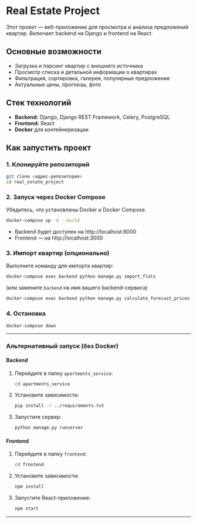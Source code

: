 # Real Estate Project

Этот проект — веб-приложение для просмотра и анализа предложений квартир. Включает backend на Django и frontend на React.

## Основные возможности
- Загрузка и парсинг квартир с внешнего источника
- Просмотр списка и детальной информации о квартирах
- Фильтрация, сортировка, галерея, популярные предложения
- Актуальные цены, прогнозы, фото

## Стек технологий
- **Backend:** Django, Django REST Framework, Celery, PostgreSQL
- **Frontend:** React
- **Docker** для контейнеризации

## Как запустить проект

### 1. Клонируйте репозиторий
```sh
git clone <адрес-репозитория>
cd real_estate_project
```

### 2. Запуск через Docker Compose

Убедитесь, что установлены Docker и Docker Compose.

```sh
docker-compose up -d --build
```

- Backend будет доступен на http://localhost:8000
- Frontend — на http://localhost:3000

### 3. Импорт квартир (опционально)

Выполните команду для импорта квартир:
```sh
docker-compose exec backend python manage.py import_flats
```
(или замените `backend` на имя вашего backend-сервиса)
```sh
docker-compose exec backend python manage.py calculate_forecast_prices
```
### 4. Остановка
```sh
docker-compose down
```

---

### Альтернативный запуск (без Docker)

#### Backend
1. Перейдите в папку `apartments_service`:
   ```sh
   cd apartments_service
   ```
2. Установите зависимости:
   ```sh
   pip install -r ../requirements.txt
   ```
3. Запустите сервер:
   ```sh
   python manage.py runserver
   ```

#### Frontend
1. Перейдите в папку `frontend`:
   ```sh
   cd frontend
   ```
2. Установите зависимости:
   ```sh
   npm install
   ```
3. Запустите React-приложение:
   ```sh
   npm start
   ```

---
